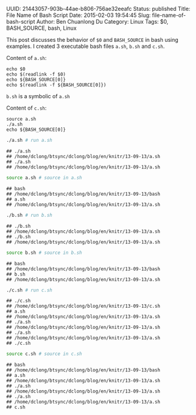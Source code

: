 UUID: 21443057-903b-44ae-b806-756ae32eeafc
Status: published
Title: File Name of Bash Script
Date: 2015-02-03 19:54:45
Slug: file-name-of-bash-script
Author: Ben Chuanlong Du
Category: Linux
Tags: $0, BASH_SOURCE, bash, Linux

This post discusses the behavior of `$0` and `BASH_SOURCE` in bash using examples.
I created 3 executable bash files `a.sh`, `b.sh` and `c.sh`.

Content of `a.sh`:

    echo $0
    echo $(readlink -f $0)
    echo ${BASH_SOURCE[0]}
    echo $(readlink -f ${BASH_SOURCE[0]})

`b.sh` is a symbolic of `a.sh`

Content of `c.sh`:

    source a.sh
    ./a.sh
    echo ${BASH_SOURCE[0]}

```bash
./a.sh # run a.sh
```

```
## ./a.sh
## /home/dclong/btsync/dclong/blog/en/knitr/13-09-13/a.sh
## ./a.sh
## /home/dclong/btsync/dclong/blog/en/knitr/13-09-13/a.sh
```


```bash
source a.sh # source in a.sh
```

```
## bash
## /home/dclong/btsync/dclong/blog/en/knitr/13-09-13/bash
## a.sh
## /home/dclong/btsync/dclong/blog/en/knitr/13-09-13/a.sh
```


```bash
./b.sh # run b.sh
```

```
## ./b.sh
## /home/dclong/btsync/dclong/blog/en/knitr/13-09-13/a.sh
## ./b.sh
## /home/dclong/btsync/dclong/blog/en/knitr/13-09-13/a.sh
```


```bash
source b.sh # source in b.sh
```

```
## bash
## /home/dclong/btsync/dclong/blog/en/knitr/13-09-13/bash
## b.sh
## /home/dclong/btsync/dclong/blog/en/knitr/13-09-13/a.sh
```


```bash
./c.sh # run c.sh
```

```
## ./c.sh
## /home/dclong/btsync/dclong/blog/en/knitr/13-09-13/c.sh
## a.sh
## /home/dclong/btsync/dclong/blog/en/knitr/13-09-13/a.sh
## ./a.sh
## /home/dclong/btsync/dclong/blog/en/knitr/13-09-13/a.sh
## ./a.sh
## /home/dclong/btsync/dclong/blog/en/knitr/13-09-13/a.sh
## ./c.sh
```


```bash
source c.sh # source in c.sh
```

```
## bash
## /home/dclong/btsync/dclong/blog/en/knitr/13-09-13/bash
## a.sh
## /home/dclong/btsync/dclong/blog/en/knitr/13-09-13/a.sh
## ./a.sh
## /home/dclong/btsync/dclong/blog/en/knitr/13-09-13/a.sh
## ./a.sh
## /home/dclong/btsync/dclong/blog/en/knitr/13-09-13/a.sh
## c.sh
```

